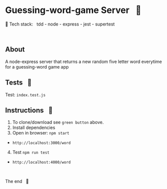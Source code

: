 # Guessing-word-game Server &nbsp; :name_badge:

:baggage_claim: Tech stack: &nbsp; tdd - node - express - jest - supertest

<br/>

## About

A node-express server that returns a new random five letter word everytime for a guessing-word game app

## Tests &nbsp; :traffic_light:

Test: `index.test.js`

## Instructions &nbsp; :pill:

1. To clone/download see `green button` above.
2. Install dependencies
3. Open in browser: `npm start`

- `http://localhost:3000/word`

4. Test `npm run test`

- `http://localhost:4000/word`

<br />

The end &nbsp; :100:

